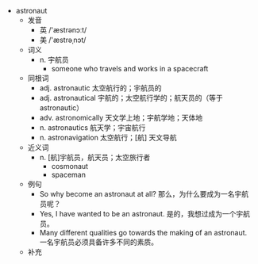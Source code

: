 - astronaut
  - 发音
    - 英 /'æstrənɔːt/
    - 美 /'æstrəˌnɔt/
  - 词义
    - n. 宇航员
      - someone who travels and works in a spacecraft
  - 同根词
    - adj. astronautic 太空航行的；宇航员的
    - adj. astronautical 宇航的；太空航行学的；航天员的（等于astronautic）
    - adv. astronomically 天文学上地；宇航学地；天体地
    - n. astronautics 航天学；宇宙航行
    - n. astronavigation 太空航行；[航] 天文导航
  - 近义词
    - n. [航]宇航员，航天员；太空旅行者
      - cosmonaut
      - spaceman
  - 例句
    - So why become an astronaut at all? 那么，为什么要成为一名宇航员呢？
    - Yes, I have wanted to be an astronaut. 是的，我想过成为一个宇航员。
    - Many different qualities go towards the making of an astronaut. 一名宇航员必须具备许多不同的素质。
  - 补充